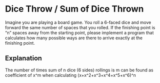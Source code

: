 # Dice Throw / Sum of Dice Thrown

Imagine you are playing a board game. You roll a 6-faced dice and move forward the same number of spaces that you rolled. If the finishing point is “n” spaces away from the starting point, please implement a program that calculates how many possible ways are there to arrive exactly at the finishing point.

## Explanation

The number of times sum of n dice (6 sides) rollings is m can be found as coefficient of x^m when calculating (x+x^2+x^3+x^4+x^5+x^6)^n
